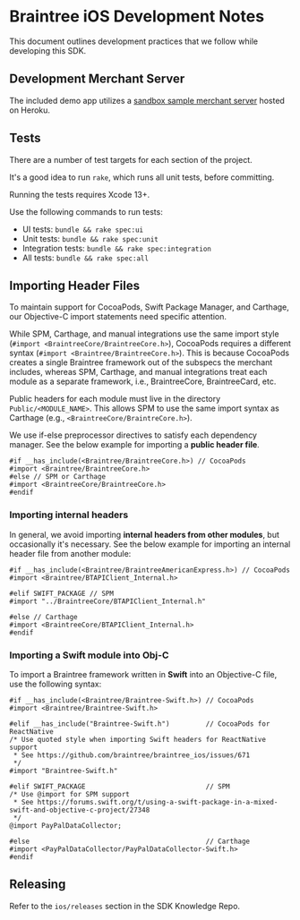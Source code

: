 # Braintree iOS Development Notes

This document outlines development practices that we follow while developing this SDK.

## Development Merchant Server

The included demo app utilizes a [sandbox sample merchant server](https://braintree-sample-merchant.herokuapp.com) hosted on Heroku.

## Tests

There are a number of test targets for each section of the project.

It's a good idea to run `rake`, which runs all unit tests, before committing.

Running the tests requires Xcode 13+.

Use the following commands to run tests:
* UI tests: `bundle && rake spec:ui`
* Unit tests: `bundle && rake spec:unit`
* Integration tests: `bundle && rake spec:integration`
* All tests: `bundle && rake spec:all`

## Importing Header Files

To maintain support for CocoaPods, Swift Package Manager, and Carthage, our Objective-C import statements need specific attention.

While SPM, Carthage, and manual integrations use the same import style (`#import <BraintreeCore/BraintreeCore.h>`), CocoaPods requires a different syntax (`#import <Braintree/BraintreeCore.h>`). This is because CocoaPods creates a single Braintree framework out of the subspecs the merchant includes, whereas SPM, Carthage, and manual integrations treat each module as a separate framework, i.e., BraintreeCore, BraintreeCard, etc.

Public headers for each module must live in the directory `Public/<MODULE_NAME>`. This allows SPM to use the same import syntax as Carthage (e.g., `<BraintreeCore/BraintreCore.h>`).

We use if-else preprocessor directives to satisfy each dependency manager. See the below example for importing a **public header file**.

```objc
#if __has_include(<Braintree/BraintreeCore.h>) // CocoaPods
#import <Braintree/BraintreeCore.h>
#else // SPM or Carthage
#import <BraintreeCore/BraintreeCore.h>
#endif
```

### Importing internal headers

In general, we avoid importing **internal headers from other modules**, but occasionally it's necessary. See the below example for importing an internal header file from another module:
```objc
#if __has_include(<Braintree/BraintreeAmericanExpress.h>) // CocoaPods
#import <Braintree/BTAPIClient_Internal.h>

#elif SWIFT_PACKAGE // SPM
#import "../BraintreeCore/BTAPIClient_Internal.h"

#else // Carthage
#import <BraintreeCore/BTAPIClient_Internal.h>
#endif
```

### Importing a Swift module into Obj-C

To import a Braintree framework written in **Swift** into an Objective-C file, use the following syntax:
```objc
#if __has_include(<Braintree/Braintree-Swift.h>) // CocoaPods
#import <Braintree/Braintree-Swift.h>

#elif __has_include("Braintree-Swift.h")         // CocoaPods for ReactNative
/* Use quoted style when importing Swift headers for ReactNative support
 * See https://github.com/braintree/braintree_ios/issues/671
 */
#import "Braintree-Swift.h"

#elif SWIFT_PACKAGE                              // SPM
/* Use @import for SPM support
 * See https://forums.swift.org/t/using-a-swift-package-in-a-mixed-swift-and-objective-c-project/27348
 */
@import PayPalDataCollector;

#else                                            // Carthage
#import <PayPalDataCollector/PayPalDataCollector-Swift.h>
#endif
```

## Releasing

Refer to the `ios/releases` section in the SDK Knowledge Repo.
